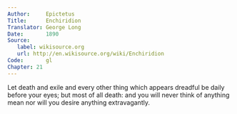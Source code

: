 ```yaml
---
Author:     Epictetus  
Title:      Enchiridion  
Translator: George Long  
Date:       1890  
Source:
   label: wikisource.org
   url: http://en.wikisource.org/wiki/Enchiridion
Code:       gl  
Chapter: 21
---
```


Let death and exile and every other thing which appears dreadful be daily
before your eyes; but most of all death: and you will never think of anything
mean nor will you desire anything extravagantly.



